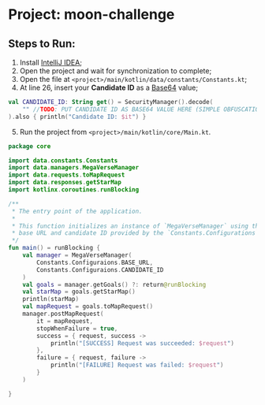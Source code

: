 # Project: moon-challenge

## Steps to Run:

1. Install [IntelliJ IDEA](https://www.jetbrains.com/idea/download/);
2. Open the project and wait for synchronization to complete;
3. Open the file at `<project>/main/kotlin/data/constants/Constants.kt`;
4. At line 26, insert your **Candidate ID** as a [Base64](https://www.base64encode.org/) value;
```kotlin
val CANDIDATE_ID: String get() = SecurityManager().decode(
    "" //TODO: PUT CANDIDATE ID AS BASE64 VALUE HERE (SIMPLE OBFUSCATION).
).also { println("Candidate ID: $it") }
```
5. Run the project from `<project>/main/kotlin/core/Main.kt`.
```kotlin
package core

import data.constants.Constants
import data.managers.MegaVerseManager
import data.requests.toMapRequest
import data.responses.getStarMap
import kotlinx.coroutines.runBlocking

/**
 * The entry point of the application.
 *
 * This function initializes an instance of `MegaVerseManager` using the
 * base URL and candidate ID provided by the `Constants.Configurations`.
 */
fun main() = runBlocking {
    val manager = MegaVerseManager(
        Constants.Configuraions.BASE_URL,
        Constants.Configuraions.CANDIDATE_ID
    )
    val goals = manager.getGoals() ?: return@runBlocking
    val starMap = goals.getStarMap()
    println(starMap)
    val mapRequest = goals.toMapRequest()
    manager.postMapRequest(
        it = mapRequest,
        stopWhenFailure = true,
        success = { request, success ->
            println("[SUCCESS] Request was succeeded: $request")
        },
        failure = { request, failure ->
            println("[FAILURE] Request was failed: $request")
        }
    )

}
```
